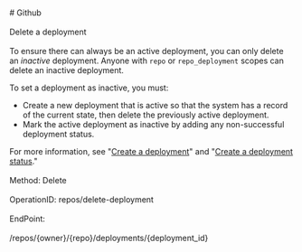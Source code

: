 <br>#     Github</br>
<br>Delete a deployment</br>
<br>To ensure there can always be an active deployment, you can only delete an _inactive_ deployment. Anyone with `repo` or `repo_deployment` scopes can delete an inactive deployment.

To set a deployment as inactive, you must:

*   Create a new deployment that is active so that the system has a record of the current state, then delete the previously active deployment.
*   Mark the active deployment as inactive by adding any non-successful deployment status.

For more information, see "[Create a deployment](https://developer.github.com/v3/repos/deployments/#create-a-deployment)" and "[Create a deployment status](https://developer.github.com/v3/repos/deployments/#create-a-deployment-status)."</br>
<br>Method: Delete</br>
<br>OperationID: repos/delete-deployment</br>
<br>EndPoint:</br>
<br>/repos/{owner}/{repo}/deployments/{deployment_id}</br>
